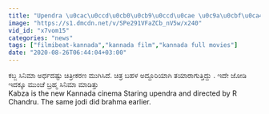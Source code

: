 ```yaml
---
title: "Upendra \u0cac\u0ccd\u0cb0\u0cb9\u0ccd\u0cae \u0c9a\u0cbf\u0ca4\u0ccd\u0cb0\u0ca6\u0cb2\u0ccd\u0cb2\u0cbf\u0ca8 \u0cb8\u0cbe\u0cb9\u0cb8 \u0ca6\u0cc3\u0cb6\u0ccd\u0caf \u0ca4\u0caf\u0cbe\u0cb0\u0cbe\u0ca6 \u0c95\u0ccd\u0cb7\u0ca3\u0c97\u0cb3\u0cc1 Filmibeat Kannada"
image: "https://s1.dmcdn.net/v/SPe291VFaZCb_nV5w/x240"
vid_id: "x7vom15"
categories: "news"
tags: ["filmibeat-kannada","kannada film","kannada full movies"]
date: "2020-08-26T06:44:04+03:00"
---
```

ಕಬ್ಜ ಸಿನಿಮಾ ಅರ್ಧದಷ್ಟು ಚಿತ್ರೀಕರಣ ಮುಗಿಸಿದೆ. ಚಿತ್ರ ಬಹಳ ಅದ್ದೂರಿಯಾಗಿ ತಯಾರಾಗುತ್ತಿದ್ದು . ಇದೇ ಜೋಡಿ ಇದಕ್ಕೂ ಮುಂಚೆ ಬ್ರಹ್ಮ ಸಿನಿಮಾ ಮಾಡಿತ್ತು  <br>Kabza is the new Kannada cinema Staring upendra and directed by R Chandru. The same jodi did brahma earlier.  <br>
